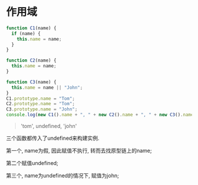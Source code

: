 # 作用域

``` js
function C1(name) {
  if (name) {
    this.name = name;
  }
}

function C2(name) {
  this.name = name;
}
```

``` js
function C3(name) {
  this.name = name || "John";
}
C1.prototype.name = "Tom";
C2.prototype.name = "Tom";
C3.prototype.name = "John";
console.log(new C1().name + ", " + new C2().name + ", " + new C3().name);
```

> 'tom', undefined, 'john' 

三个函数都传入了undefined来构建实例. 

第一个, name为假, 因此赋值不执行, 转而去找原型链上的name; 

第二个赋值undefined; 

第三个, name为undefined的情况下, 赋值为john; 

